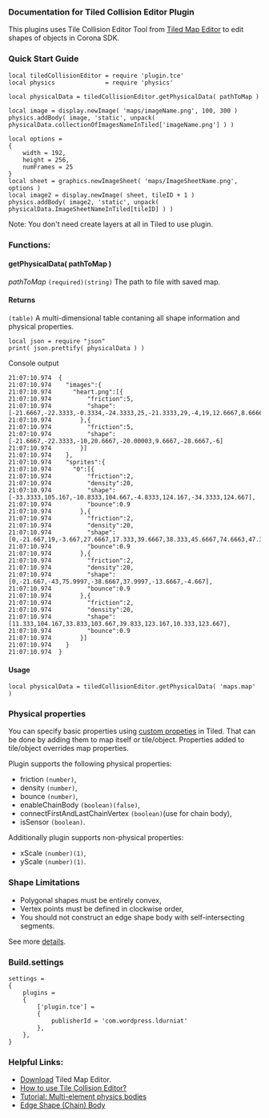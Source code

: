 ### Documentation for Tiled Collision Editor Plugin

This plugins uses Tile Collision Editor Tool from [Tiled Map Editor](https://www.mapeditor.org) to edit shapes of objects in Corona SDK. 

### Quick Start Guide

```
local tiledCollisionEditor = require 'plugin.tce'
local physics              = require 'physics'

local physicalData = tiledCollisionEditor.getPhysicalData( pathToMap )

local image = display.newImage( 'maps/imageName.png', 100, 300 )
physics.addBody( image, 'static', unpack( physicalData.collectionOfImagesNameInTiled['imageName.png'] ) )

local options =
{
    width = 192,
    height = 256,
    numFrames = 25
}
local sheet = graphics.newImageSheet( 'maps/ImageSheetName.png', options ) 
local image2 = display.newImage( sheet, tileID + 1 )
physics.addBody( image2, 'static', unpack( physicalData.ImageSheetNameInTiled[tileID] ) )
```
Note: You don't need create layers at all in Tiled to use plugin.

### Functions:

#### getPhysicalData( pathToMap )

*pathToMap* `(required)(string)` The path to file with saved map.

#### Returns

`(table)` A multi-dimensional table contaning all shape information and physical properties.

```
local json = require "json"
print( json.prettify( physicalData ) )
```
Console output

```
21:07:10.974  {
21:07:10.974    "images":{
21:07:10.974      "heart.png":[{
21:07:10.974          "friction":5,
21:07:10.974          "shape":[-21.6667,-22.3333,-0.3334,-24.3333,25,-21.3333,29,-4,19,12.6667,8.6666,21.6667,-0.3334,26.3334,-10,20.6667]
21:07:10.974        },{
21:07:10.974          "friction":5,
21:07:10.974          "shape":[-21.6667,-22.3333,-10,20.6667,-20.00003,9.6667,-28.6667,-6]
21:07:10.974        }]
21:07:10.974    },
21:07:10.974    "sprites":{
21:07:10.974      "0":[{
21:07:10.974          "friction":2,
21:07:10.974          "density":20,
21:07:10.974          "shape":[-33.3333,105.167,-10.8333,104.667,-4.8333,124.167,-34.3333,124.667],
21:07:10.974          "bounce":0.9
21:07:10.974        },{
21:07:10.974          "friction":2,
21:07:10.974          "density":20,
21:07:10.974          "shape":[0,-21.667,19,-3.667,27.6667,17.333,39.6667,38.333,45.6667,74.6663,47.3333,100,-43.6667,100,-43,75.9997],
21:07:10.974          "bounce":0.9
21:07:10.974        },{
21:07:10.974          "friction":2,
21:07:10.974          "density":20,
21:07:10.974          "shape":[0,-21.667,-43,75.9997,-38.6667,37.9997,-13.6667,-4.667],
21:07:10.974          "bounce":0.9
21:07:10.974        },{
21:07:10.974          "friction":2,
21:07:10.974          "density":20,
21:07:10.974          "shape":[11.333,104.167,33.833,103.667,39.833,123.167,10.333,123.667],
21:07:10.974          "bounce":0.9
21:07:10.974        }]
21:07:10.974    }
21:07:10.974  }
```

#### Usage

`local physicalData = tiledCollisionEditor.getPhysicalData( 'maps.map' )`

### Physical properties 

You can specify basic properties using [custom propeties](http://docs.mapeditor.org/en/stable/manual/custom-properties/) in Tiled. That can be done by adding them to map itself or tile/object. Properties added to tile/object overrides map properties. 

Plugin supports the following physical properties:

 - friction `(number)`,
 - density `(number)`,
 - bounce `(number)`,
 - enableChainBody `(boolean)(false)`,
 - connectFirstAndLastChainVertex `(boolean)`(use for chain body),
 - isSensor `(boolean)`.

 Additionally plugin supports non-physical properties:

 - xScale `(number)(1)`,
 - yScale `(number)(1)`.

### Shape Limitations

 - Polygonal shapes must be entirely convex,
 - Vertex points must be defined in clockwise order,
 - You should not construct an edge shape body with self-intersecting segments.

See more [details](https://docs.coronalabs.com/guide/physics/physicsBodies/index.html).

### Build.settings

```
settings = 
{
	plugins =
	{
		['plugin.tce'] = 
	    {
	    	publisherId = 'com.wordpress.ldurniat'
	    },
	},
}
```

### Helpful Links:

 - [Download](https://www.mapeditor.org/download.html) Tiled Map Editor. 
 - [How to use Tile Collision Editor?](http://doc.mapeditor.org/en/stable/manual/editing-tilesets/#tile-collision-editor)
 - [Tutorial: Multi-element physics bodies](https://coronalabs.com/blog/2013/01/08/working-with-multi-element-physics-bodies/)
 - [Edge Shape (Chain) Body](https://docs.coronalabs.com/guide/physics/physicsBodies/index.html#edge-shape-chain-body)


